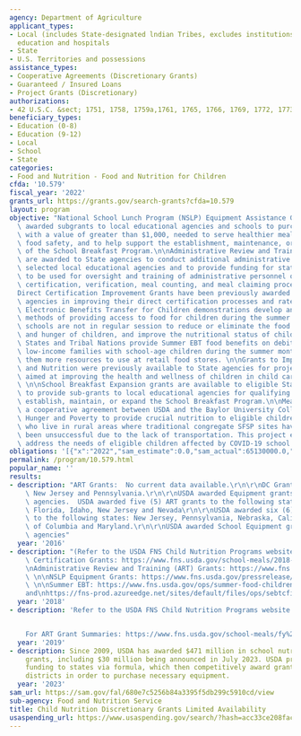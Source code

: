 ```yaml
---
agency: Department of Agriculture
applicant_types:
- Local (includes State-designated lndian Tribes, excludes institutions of higher
  education and hospitals
- State
- U.S. Territories and possessions
assistance_types:
- Cooperative Agreements (Discretionary Grants)
- Guaranteed / Insured Loans
- Project Grants (Discretionary)
authorizations:
- 42 U.S.C. &sect; 1751, 1758, 1759a,1761, 1765, 1766, 1769, 1772, 1773, 1779.
beneficiary_types:
- Education (0-8)
- Education (9-12)
- Local
- School
- State
categories:
- Food and Nutrition - Food and Nutrition for Children
cfda: '10.579'
fiscal_year: '2022'
grants_url: https://grants.gov/search-grants?cfda=10.579
layout: program
objective: "National School Lunch Program (NSLP) Equipment Assistance Grants are competitively\
  \ awarded subgrants to local educational agencies and schools to purchase equipment,\
  \ with a value of greater than $1,000, needed to serve healthier meals, improve\
  \ food safety, and to help support the establishment, maintenance, or expansion\
  \ of the School Breakfast Program.\n\nAdministrative Review and Training (ART) grants\
  \ are awarded to State agencies to conduct additional administrative reviews of\
  \ selected local educational agencies and to provide funding for state agencies\
  \ to be used for oversight and training of administrative personnel on application,\
  \ certification, verification, meal counting, and meal claiming procedures. \n\n\
  Direct Certification Improvement Grants have been previously awarded to assist States\
  \ agencies in improving their direct certification processes and rates.\n\nSummer\
  \ Electronic Benefits Transfer for Children demonstrations develop and test innovative\
  \ methods of providing access to food for children during the summer months when\
  \ schools are not in regular session to reduce or eliminate the food insecurity\
  \ and hunger of children, and improve the nutritional status of children. Participating\
  \ States and Tribal Nations provide Summer EBT food benefits on debit cards to eligible\
  \ low-income families with school-age children during the summer months, giving\
  \ them more resources to use at retail food stores. \n\nGrants to Improve Health\
  \ and Nutrition were previously available to State agencies for projects that were\
  \ aimed at improving the health and wellness of children in child care settings.\
  \ \n\nSchool Breakfast Expansion grants are available to eligible State agencies\
  \ to provide sub-grants to local educational agencies for qualifying schools to\
  \ establish, maintain, or expand the School Breakfast Program.\n\nMeals to You is\
  \ a cooperative agreement between USDA and the Baylor University Collaborative on\
  \ Hunger and Poverty to provide crucial nutrition to eligible children nationwide\
  \ who live in rural areas where traditional congregate SFSP sites have historically\
  \ been unsuccessful due to the lack of transportation. This project expanded to\
  \ address the needs of eligible children affected by COVID-19 school closures."
obligations: '[{"x":"2022","sam_estimate":0.0,"sam_actual":65130000.0,"usa_spending_actual":46852027.31},{"x":"2023","sam_estimate":64500000.0,"sam_actual":0.0,"usa_spending_actual":199679418.25},{"x":"2024","sam_estimate":0.0,"sam_actual":0.0,"usa_spending_actual":1554016.6}]'
permalink: /program/10.579.html
popular_name: ''
results:
- description: "ART Grants:  No current data available.\r\n\r\nDC Grants:  2 States,\
    \ New Jersey and Pennsylvania.\r\n\r\nUSDA awarded Equipment grants to 54 State\
    \ agencies.  USDA awarded five (5) ART grants to the following states: Colorado,\
    \ Florida, Idaho, New Jersey and Nevada\r\n\r\nUSDA awarded six (6) DC grants\
    \ to the following states: New Jersey, Pennsylvania, Nebraska, California, District\
    \ of Columbia and Maryland.\r\n\r\nUSDA awarded School Equipment grants to State\
    \ agencies"
  year: '2016'
- description: "(Refer to the USDA FNS Child Nutrition Programs website)\n\nDirect\
    \ Certification Grants: https://www.fns.usda.gov/school-meals/2018-direct-certification-improvement-grant-summaries\n\
    \nAdministrative Review and Training (ART) Grants: https://www.fns.usda.gov/school-meals/fy2016-method-ii-art-grant-summaries\
    \ \n\nNSLP Equipment Grants: https://www.fns.usda.gov/pressrelease/2016/003416\
    \ \n\nSummer EBT: https://www.fns.usda.gov/ops/summer-food-children-demonstrations\n\
    and\nhttps://fns-prod.azureedge.net/sites/default/files/ops/sebtcfinalreport.pdf"
  year: '2018'
- description: 'Refer to the USDA FNS Child Nutrition Programs website:


    For ART Grant Summaries: https://www.fns.usda.gov/school-meals/fy%202019-art-grant-summaries'
  year: '2019'
- description: Since 2009, USDA has awarded $471 million in school nutrition equipment
    grants, including $30 million being announced in July 2023. USDA provides this
    funding to states via formula, which then competitively award grants to school
    districts in order to purchase necessary equipment.
  year: '2023'
sam_url: https://sam.gov/fal/680e7c5256b84a3395f5db299c5910cd/view
sub-agency: Food and Nutrition Service
title: Child Nutrition Discretionary Grants Limited Availability
usaspending_url: https://www.usaspending.gov/search/?hash=acc33ce208fac706b15b74ec70b89962
---
```

